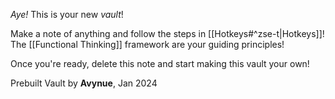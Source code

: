 *Aye!* This is your new *vault*!

Make a note of anything and follow the steps in [[Hotkeys#^zse-t|Hotkeys]]! The [[Functional Thinking]] framework are your guiding principles!

Once you're ready, delete this note and start making this vault your own!

Prebuilt Vault by **Avynue**, Jan 2024
